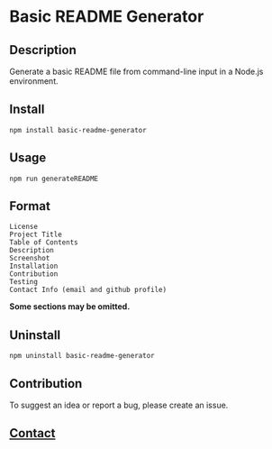 # Basic README Generator
## **Description**

Generate a basic README file from command-line input in a Node.js environment.
## **Install**

```shell
npm install basic-readme-generator
```
## **Usage**

```shell
npm run generateREADME
```
## **Format**
```
License
Project Title
Table of Contents
Description
Screenshot
Installation
Contribution
Testing
Contact Info (email and github profile)
```
**Some sections may be omitted.**

## **Uninstall**

```shell
npm uninstall basic-readme-generator
```

## **Contribution**
To suggest an idea or report a bug, please create an issue.

## **[Contact](https://github.com/ColeBallard/coleballard.github.io/blob/main/README.md)**
